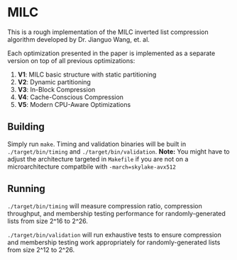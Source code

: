 # MILC
This is a rough implementation of the MILC inverted list compression algorithm developed by Dr. Jianguo Wang, et. al.

Each optimization presented in the paper is implemented as a separate version on top of all previous optimizations:
1. **V1**: MILC basic structure with static partitioning
2. **V2**: Dynamic partitioning 
3. **V3**: In-Block Compression
4. **V4**: Cache-Conscious Compression
5. **V5**: Modern CPU-Aware Optimizations


## Building
Simply run `make`. Timing and validation binaries will be built in `./target/bin/timing` and `./target/bin/validation`.
**Note:** You might have to adjust the architecture targeted in `Makefile` if you are not on a microarchitecture compatbile with `-march=skylake-avx512`

## Running
`./target/bin/timing` will measure compression ratio, compression throughput, and membership testing performance for randomly-generated lists from size 2^16 to 2^26.

`./target/bin/validation` will run exhaustive tests to ensure compression and membership testing work appropriately for randomly-generated lists from size 2^12 to 2^26.
